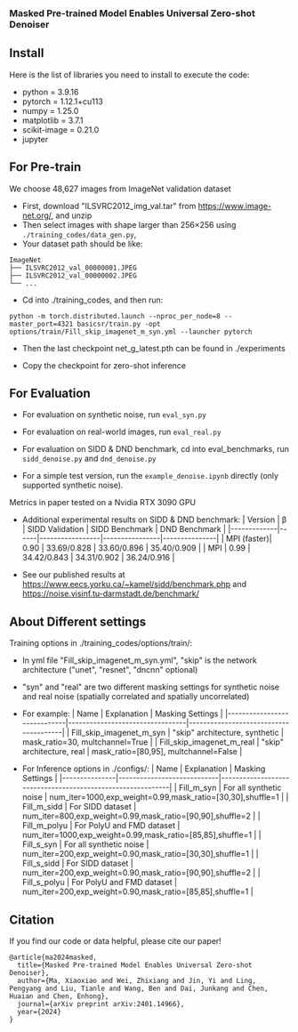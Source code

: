 ### Masked Pre-trained Model Enables Universal Zero-shot Denoiser


## Install

Here is the list of libraries you need to install to execute the code:
- python = 3.9.16
- pytorch = 1.12.1+cu113
- numpy = 1.25.0
- matplotlib = 3.7.1
- scikit-image = 0.21.0
- jupyter


## For Pre-train
We choose 48,627 images from ImageNet validation dataset

* First, download "ILSVRC2012_img_val.tar" from https://www.image-net.org/, and unzip
* Then select images with shape larger than 256×256 using ``./training_codes/data_gen.py``,
* Your dataset path should be like:

```
ImageNet
├── ILSVRC2012_val_00000001.JPEG
├── ILSVRC2012_val_00000002.JPEG
└── ...
```


* Cd into ./training_codes, and then run:
```
python -m torch.distributed.launch --nproc_per_node=8 --master_port=4321 basicsr/train.py -opt options/train/Fill_skip_imagenet_m_syn.yml --launcher pytorch
```

* Then the last checkpoint net_g_latest.pth can be found in ./experiments

* Copy the checkpoint for zero-shot inference


## For Evaluation

* For evaluation on synthetic noise, run ``eval_syn.py``

* For evaluation on real-world images, run ``eval_real.py``

* For evaluation on SIDD & DND benchmark, cd into eval_benchmarks, run ``sidd_denoise.py`` and ``dnd_denoise.py``

* For a simple test version, run the ``example_denoise.ipynb`` directly (only supported synthetic noise).

Metrics in paper tested on a Nvidia RTX 3090 GPU

* Additional experimental results on SIDD & DND benchmark:
    | Version     | β    | SIDD Validation | SIDD Benchmark | DND Benchmark |
    |-------------|------|-----------------|----------------|---------------|
    | MPI (faster)| 0.90 | 33.69/0.828     | 33.60/0.896    | 35.40/0.909   |
    | MPI         | 0.99 | 34.42/0.843     | 34.31/0.902    | 36.24/0.916   |

* See our published results at https://www.eecs.yorku.ca/~kamel/sidd/benchmark.php and https://noise.visinf.tu-darmstadt.de/benchmark/


## About Different settings
Training options in ./training_codes/options/train/:

* In yml file "Fill_skip_imagenet_m_syn.yml", "skip" is the network architecture ("unet", "resnet", "dncnn" optional)

* "syn" and "real" are two different masking settings for synthetic noise and real noise (spatially correlated and spatially uncorrelated)

* For example:
    | Name                        | Explanation                     | Masking Settings                      |
    |-----------------------------|---------------------------------|---------------------------------------|
    | Fill_skip_imagenet_m_syn    | "skip" architecture, synthetic  | mask_ratio=30, multchannel=True       |
    | Fill_skip_imagenet_m_real   | "skip" architecture, real       | mask_ratio=[80,95], multchannel=False |

* For Inference options in ./configs/:
    | Name          | Explanation                | Masking Settings                                           |
    |---------------|----------------------------|------------------------------------------------------------|
    | Fill_m_syn    | For all synthetic noise    | num_iter=1000,exp_weight=0.99,mask_ratio=[30,30],shuffle=1 |
    | Fill_m_sidd   | For SIDD dataset           | num_iter=800,exp_weight=0.99,mask_ratio=[90,90],shuffle=2  |
    | Fill_m_polyu  | For PolyU and FMD dataset  | num_iter=1000,exp_weight=0.99,mask_ratio=[85,85],shuffle=1 |
    | Fill_s_syn    | For all synthetic noise    | num_iter=200,exp_weight=0.90,mask_ratio=[30,30],shuffle=1  |
    | Fill_s_sidd   | For SIDD dataset           | num_iter=200,exp_weight=0.90,mask_ratio=[90,90],shuffle=2  |
    | Fill_s_polyu  | For PolyU and FMD dataset  | num_iter=200,exp_weight=0.90,mask_ratio=[85,85],shuffle=1  |


## Citation
If you find our code or data helpful, please cite our paper!
```
@article{ma2024masked,
  title={Masked Pre-trained Model Enables Universal Zero-shot Denoiser},
  author={Ma, Xiaoxiao and Wei, Zhixiang and Jin, Yi and Ling, Pengyang and Liu, Tianle and Wang, Ben and Dai, Junkang and Chen, Huaian and Chen, Enhong},
  journal={arXiv preprint arXiv:2401.14966},
  year={2024}
}
```
